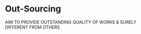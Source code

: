 Out-Sourcing
============

AIM TO PROVIDE OUTSTANDING QUALITY OF WORKS &amp; SURELY DIFFERENT FROM OTHERS
